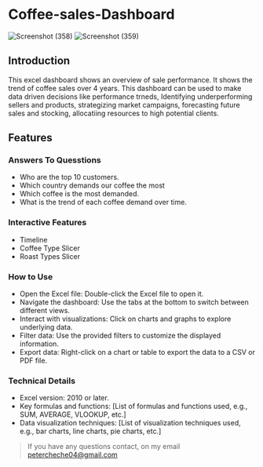 # Coffee-sales-Dashboard
![Screenshot (358)](https://github.com/user-attachments/assets/de3a03ca-960a-49a0-b740-fb4c4adab384)
![Screenshot (359)](https://github.com/user-attachments/assets/e6e3fabe-626b-4d45-bb99-ec03023112c3)




## Introduction

<p> This excel dashboard shows an overview of sale performance. It shows the trend of coffee sales over 4 years. This dashboard can be used to make data driven decisions like performance trneds, Identifying underperforming sellers and products, strategizing market campaigns, forecasting future sales and stocking, allocatiing resources to high potential clients. </p>

## Features

### Answers To Quesstions
- Who are the top 10 customers.
- Which country demands our coffee the most
- Which coffee is the most demanded.
- What is the trend of each coffee demand over time.

### Interactive Features
- Timeline
- Coffee Type Slicer
- Roast Types Slicer

### How to Use
- Open the Excel file: Double-click the Excel file to open it.
- Navigate the dashboard: Use the tabs at the bottom to switch between different views.
- Interact with visualizations: Click on charts and graphs to explore underlying data.
- Filter data: Use the provided filters to customize the displayed information.
- Export data: Right-click on a chart or table to export the data to a CSV or PDF file.


  
### Technical Details
- Excel version: 2010 or later.
- Key formulas and functions: [List of formulas and functions used, e.g., SUM, AVERAGE, VLOOKUP, etc.]
- Data visualization techniques: [List of visualization techniques used, e.g., bar charts, line charts, pie charts, etc.]

> If you have any questions contact, on my email petercheche04@gmail.com

